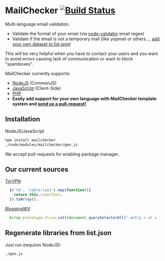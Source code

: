 # MailChecker [![Build Status](https://drone.io/github.com/FGRibreau/mailchecker/status.png)](https://drone.io/github.com/FGRibreau/mailchecker/latest)

Multi-language email validation.

* Validate the format of your email (via [node-validator](https://github.com/chriso/node-validator/blob/master/lib/validators.js#L27) email regex)
* Validate if the email is not a temporary mail (like yopmail or others..., [add your own dataset to list.json](./blob/master/list.json))

This will be very helpful when you have to contact your users and you want to avoid errors causing lack of communication or want to block "spamboxes".

MailChecker currently supports:

* [NodeJS](./mailchecker/tree/master/platform/node) (CommonJS)
* [JavaScript](./mailchecker/tree/master/platform/javascript) (Client-Side)
* [PHP](./mailchecker/tree/master/platform/php)
* **Easily add support for your own language with MailChecker template system and [send us a pull-request!](https://github.com/FGRibreau/mailchecker/fork_select)**

## Installation

NodeJS/JavaScript
```bash
npm install mailchecker
./node/modules/mailchecker/gen.js
```

We accept pull-requests for enabling package manager.

## Our current sources

[TorVPN](http://torvpn.com/temporaryemail.html)

```javascript
  $('td', 'table:last').map(function(){
    return this.innerText;
  }).toArray();
```

[BloggingWV](http://www.bloggingwv.com/big-list-of-disposable-temporary-email-services/)

```javascript
  Array.prototype.slice.call(document.querySelectorAll('.entry > ul > li a')).map(function(el){return el.innerText});
```

Regenerate libraries from list.json
-------------------------------

Just run (requires NodeJS):
```
./gen.js
```

